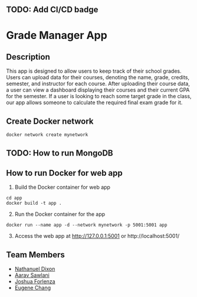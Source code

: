 ## TODO: Add CI/CD badge

# Grade Manager App

## Description

This app is designed to allow users to keep track of their school grades. Users can upload data for their courses, denoting the name, grade, credits, semester, and instructor for each course. After uploading their course data, a user can view a dashboard displaying their courses and their current GPA for the semester. If a user is looking to reach some target grade in the class, our app allows someone to calculate the required final exam grade for it.

## Create Docker network

```
docker network create mynetwork
```

## TODO: How to run MongoDB

## How to run Docker for web app

1. Build the Docker container for web app

```
cd app
docker build -t app .
```

2. Run the Docker container for the app

```
docker run --name app -d --network mynetwork -p 5001:5001 app
```

3. Access the web app at http://127.0.0.1:5001 or http://localhost:5001/

## Team Members

- [Nathanuel Dixon](https://github.com/nathanuel0322)
- [Aarav Sawlani](https://github.com/aaravsawlani)
- [Joshua Forlenza](https://github.com/joshforlenza)
- [Eugene Chang](https://github.com/egnechng)
